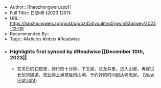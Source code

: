 - Author:: [[haozhongwen.app]]
- Full Title:: 日更d8 《2023 1207》
- URL:: https://haozhongwen.app/post/up/oz454jvuulmrq5jjpwin83qiqxey/2023-12-09
- Recommended By::
- Tags:: #Articles #Inbox #Readwise
- ### Highlights first synced by #Readwise [[December 10th, 2023]]
    - 在冬日的初夜里，骑行四十分钟，下玉泉，过龙井里，进入山里，再穿过长长的隧道，使劲爬上满觉陇的山坳，于约好的时间到达老虎家。 ([View Highlight](https://read.readwise.io/read/01hh98dk9m7pbyqzqbjgmmb2yb))
